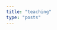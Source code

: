```yaml
---
title: "teaching"
type: "posts"
---
```



<!-- Show recent, [live visuals](/tags/performances),  -->


<!-- recent: -->
